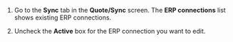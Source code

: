 <!-- markdownlint-disable-file MD041 -->
1. Go to the **Sync** tab in the **Quote/Sync** screen. The **ERP connections** list shows existing ERP connections.

1. Uncheck the **Active** box for the ERP connection you want to edit.
